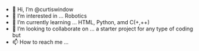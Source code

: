 - 👋 Hi, I’m @curtiswindow
- 👀 I’m interested in ... Robotics
- 🌱 I’m currently learning ... HTML, Python, amd C(+,++)
- 💞️ I’m looking to collaborate on ... a starter project for any type of coding but 
- 📫 How to reach me ...

<!---
curtiswindow/curtiswindow is a ✨ special ✨ repository because its `README.md` (this file) appears on your GitHub profile.
You can click the Preview link to take a look at your changes.
--->
